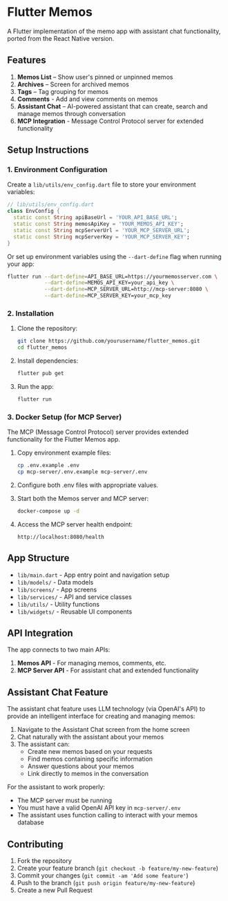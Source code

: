 # Flutter Memos

A Flutter implementation of the memo app with assistant chat functionality, ported from the React Native version.

## Features

1. **Memos List** – Show user's pinned or unpinned memos
2. **Archives** – Screen for archived memos
3. **Tags** – Tag grouping for memos
4. **Comments** - Add and view comments on memos
5. **Assistant Chat** – AI-powered assistant that can create, search and manage memos through conversation
6. **MCP Integration** - Message Control Protocol server for extended functionality

## Setup Instructions

### 1. Environment Configuration

Create a `lib/utils/env_config.dart` file to store your environment variables:

```dart
// lib/utils/env_config.dart
class EnvConfig {
  static const String apiBaseUrl = 'YOUR_API_BASE_URL';
  static const String memosApiKey = 'YOUR_MEMOS_API_KEY';
  static const String mcpServerUrl = 'YOUR_MCP_SERVER_URL';
  static const String mcpServerKey = 'YOUR_MCP_SERVER_KEY';
}
```

Or set up environment variables using the `--dart-define` flag when running your app:

```bash
flutter run --dart-define=API_BASE_URL=https://yourmemosserver.com \
            --dart-define=MEMOS_API_KEY=your_api_key \
            --dart-define=MCP_SERVER_URL=http://mcp-server:8080 \
            --dart-define=MCP_SERVER_KEY=your_mcp_key
```

### 2. Installation

1. Clone the repository:
   ```bash
   git clone https://github.com/yourusername/flutter_memos.git
   cd flutter_memos
   ```

2. Install dependencies:
   ```bash
   flutter pub get
   ```

3. Run the app:
   ```bash
   flutter run
   ```

### 3. Docker Setup (for MCP Server)

The MCP (Message Control Protocol) server provides extended functionality for the Flutter Memos app.

1. Copy environment example files:
   ```bash
   cp .env.example .env
   cp mcp-server/.env.example mcp-server/.env
   ```

2. Configure both .env files with appropriate values.

3. Start both the Memos server and MCP server:
   ```bash
   docker-compose up -d
   ```

4. Access the MCP server health endpoint:
   ```
   http://localhost:8080/health
   ```

## App Structure

- `lib/main.dart` - App entry point and navigation setup
- `lib/models/` - Data models
- `lib/screens/` - App screens
- `lib/services/` - API and service classes
- `lib/utils/` - Utility functions
- `lib/widgets/` - Reusable UI components

## API Integration

The app connects to two main APIs:
1. **Memos API** - For managing memos, comments, etc.
2. **MCP Server API** - For assistant chat and extended functionality

## Assistant Chat Feature

The assistant chat feature uses LLM technology (via OpenAI's API) to provide an intelligent interface for creating and managing memos:

1. Navigate to the Assistant Chat screen from the home screen
2. Chat naturally with the assistant about your memos
3. The assistant can:
   - Create new memos based on your requests
   - Find memos containing specific information
   - Answer questions about your memos
   - Link directly to memos in the conversation

For the assistant to work properly:
- The MCP server must be running
- You must have a valid OpenAI API key in `mcp-server/.env`
- The assistant uses function calling to interact with your memos database

## Contributing

1. Fork the repository
2. Create your feature branch (`git checkout -b feature/my-new-feature`)
3. Commit your changes (`git commit -am 'Add some feature'`)
4. Push to the branch (`git push origin feature/my-new-feature`)
5. Create a new Pull Request